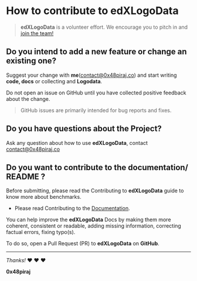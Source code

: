 
# How to contribute to edXLogoData

> **edXLogoData** is a volunteer effort. We encourage you to pitch in and [join the team!]()

## Do you intend to add a new feature or change an existing one?

Suggest your change with **me**([contact@0x48piraj.co]()) and start writing **code, docs** or collecting and **Logodata**.

Do not open an issue on GitHub until you have collected positive feedback about the change.
> GitHub issues are primarily intended for bug reports and fixes.

## Do you have questions about the Project?

Ask any question about how to use **edXLogoData**, contact [contact@0x48piraj.co]()

## Do you want to contribute to the documentation/ README ?
Before submitting, please read the Contributing to **edXLogoData** guide to know more about benchmarks.

* Please read Contributing to the [Documentation](https://github.com/0x48piraj/edXLogoData/blob/master/docs.md).

You can help improve the **edXLogoData** Docs by making them more coherent, consistent or readable, adding missing information, correcting factual errors, fixing typo(s).

To do so, open a Pull Request (PR) to **edXLogoData** on **GitHub**.

---

*Thanks!* :heart: :heart: :heart:

**0x48piraj**
